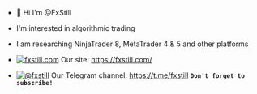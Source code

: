 - 👋 Hi I'm @FxStill

- I'm interested in algorithmic trading

- I am researching NinjaTrader 8, MetaTrader 4 & 5 and other platforms

- [![fxstill.com](https://fxstill.com/wp-content/uploads/2020/11/rocket32x32.png)](https://fxstill.com) Our site: https://fxstill.com/
- [![@fxstill](https://fxstill.com/wp-content/uploads/2021/08/Telegram-32x32-1.png)](https://t.me/fxstill) Our Telegram channel: https://t.me/fxstill **`Don't forget to subscribe!`**


<!---
FxStill/FxStill is a ✨ special ✨ repository because its `README.md` (this file) appears on your GitHub profile.
You can click the Preview link to take a look at your changes.
--->
